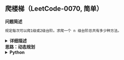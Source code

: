 ## 爬楼梯（LeetCode-0070, 简单）
<!--{
    "tags": ["动态规划"],
    "来源": "LeetCode",
    "难度": "简单",
    "编号": "0070",
    "标题": "爬楼梯"
}-->

<summary><b>问题简述</b></summary>

```txt
规定每次可以爬1级或2级台阶。求爬一个 n 级台阶总共有多少种方法。
```

<details><summary><b>详细描述</b></summary>

```txt
假设你正在爬楼梯。需要 n 阶你才能到达楼顶。

每次你可以爬 1 或 2 个台阶。你有多少种不同的方法可以爬到楼顶呢？

注意：给定 n 是一个正整数。

示例 1：
    输入： 2
    输出： 2
    解释： 有两种方法可以爬到楼顶。
    1.  1 阶 + 1 阶
    2.  2 阶
示例 2：
    输入： 3
    输出： 3
    解释： 有三种方法可以爬到楼顶。
    1.  1 阶 + 1 阶 + 1 阶
    2.  1 阶 + 2 阶
    3.  2 阶 + 1 阶

来源：力扣（LeetCode）
链接：https://leetcode-cn.com/problems/climbing-stairs
著作权归领扣网络所有。商业转载请联系官方授权，非商业转载请注明出处。
```

</details>

<!-- <div align="center"><img src="../../../_assets/xxx.png" height="300" /></div> -->

<summary><b>思路：动态规划</b></summary>

<details><summary><b>Python</b></summary>

```python
class Solution:
    def climbStairs(self, n: int) -> int:
        if n == 1:
            return 1
        if n == 2:
            return 2

        dp1, dp2 = 1, 2
        for _  in range(3, n + 1):
            dp1, dp2 = dp2, dp1 + dp2
        
        return dp2
```

</details>

